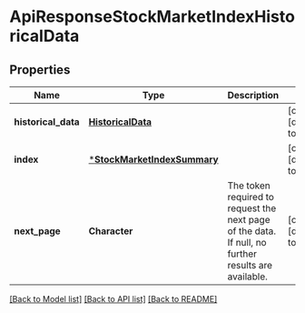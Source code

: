 # ApiResponseStockMarketIndexHistoricalData

## Properties
Name | Type | Description | Notes
------------ | ------------- | ------------- | -------------
**historical_data** | [**HistoricalData**](HistoricalData.md) |  | [optional] [default to null]
**index** | [***StockMarketIndexSummary**](StockMarketIndexSummary.md) |  | [optional] [default to null]
**next_page** | **Character** | The token required to request the next page of the data. If null, no further results are available. | [optional] [default to null]

[[Back to Model list]](../README.md#documentation-for-models) [[Back to API list]](../README.md#documentation-for-api-endpoints) [[Back to README]](../README.md)


